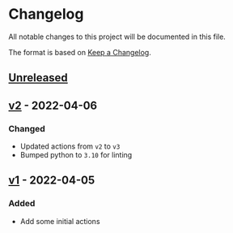 # Changelog

All notable changes to this project will be documented in this file.

The format is based on [Keep a Changelog](https://keepachangelog.com/en/1.0.0/).

## [Unreleased]

## [v2] - 2022-04-06

### Changed

- Updated actions from `v2` to `v3`
- Bumped python to `3.10` for linting

## [v1] - 2022-04-05

### Added

- Add some initial actions

[Unreleased]: https://github.com/brainglobe/actions/compare/v2...HEAD
[v2]: https://github.com/brainglobe/actions/releases/tag/v2
[v1]: https://github.com/brainglobe/actions/releases/tag/v1
